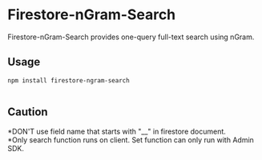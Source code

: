 # Firestore-nGram-Search
Firestore-nGram-Search provides one-query full-text search using nGram.

## Usage
```
npm install firestore-ngram-search
```

```TypeScript

```

## Caution
*DON'T use field name that starts with "__" in firestore document.  
*Only search function runs on client. Set function can only run with Admin SDK.
